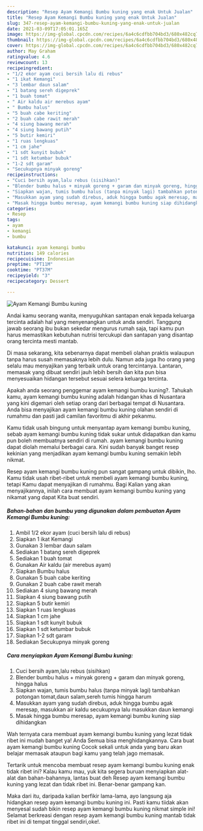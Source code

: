 ```yaml
---
description: "Resep Ayam Kemangi Bumbu kuning yang enak Untuk Jualan"
title: "Resep Ayam Kemangi Bumbu kuning yang enak Untuk Jualan"
slug: 347-resep-ayam-kemangi-bumbu-kuning-yang-enak-untuk-jualan
date: 2021-03-09T17:05:01.165Z
image: https://img-global.cpcdn.com/recipes/6a4c6cdfbb704bd3/680x482cq70/ayam-kemangi-bumbu-kuning-foto-resep-utama.jpg
thumbnail: https://img-global.cpcdn.com/recipes/6a4c6cdfbb704bd3/680x482cq70/ayam-kemangi-bumbu-kuning-foto-resep-utama.jpg
cover: https://img-global.cpcdn.com/recipes/6a4c6cdfbb704bd3/680x482cq70/ayam-kemangi-bumbu-kuning-foto-resep-utama.jpg
author: May Graham
ratingvalue: 4.6
reviewcount: 13
recipeingredient:
- "1/2 ekor ayam cuci bersih lalu di rebus"
- "1 ikat Kemangi"
- "3 lembar daun salam"
- "1 batang sereh digeprek"
- "1 buah tomat"
- " Air kaldu air merebus ayam"
- " Bumbu halus"
- "5 buah cabe keriting"
- "2 buah cabe rawit merah"
- "4 siung bawang merah"
- "4 siung bawang putih"
- "5 butir kemiri"
- "1 ruas lengkuas"
- "1 cm jahe"
- "1 sdt kunyit bubuk"
- "1 sdt ketumbar bubuk"
- "1-2 sdt garam"
- "Secukupnya minyak goreng"
recipeinstructions:
- "Cuci bersih ayam,lalu rebus (sisihkan)"
- "Blender bumbu halus + minyak goreng + garam dan minyak goreng, hingga halus"
- "Siapkan wajan, tumis bumbu halus (tanpa minyak lagi) tambahkan potongan tomat,daun salam,sereh tumis hingga harum"
- "Masukkan ayam yang sudah direbus, aduk hingga bumbu agak meresap, masukkan air kaldu secukupnya lalu masukkan daun kemangi"
- "Masak hingga bumbu meresap, ayam kemangi bumbu kuning siap dihidangkan"
categories:
- Resep
tags:
- ayam
- kemangi
- bumbu

katakunci: ayam kemangi bumbu 
nutrition: 149 calories
recipecuisine: Indonesian
preptime: "PT11M"
cooktime: "PT37M"
recipeyield: "3"
recipecategory: Dessert

---
```



![Ayam Kemangi Bumbu kuning](https://img-global.cpcdn.com/recipes/6a4c6cdfbb704bd3/680x482cq70/ayam-kemangi-bumbu-kuning-foto-resep-utama.jpg)

Andai kamu seorang wanita, menyuguhkan santapan enak kepada keluarga tercinta adalah hal yang menyenangkan untuk anda sendiri. Tanggung jawab seorang ibu bukan sekedar mengurus rumah saja, tapi kamu pun harus memastikan kebutuhan nutrisi tercukupi dan santapan yang disantap orang tercinta mesti mantab.

Di masa  sekarang, kita sebenarnya dapat membeli olahan praktis walaupun tanpa harus susah memasaknya lebih dulu. Namun ada juga lho orang yang selalu mau menyajikan yang terbaik untuk orang tercintanya. Lantaran, memasak yang dibuat sendiri jauh lebih bersih dan kita pun bisa menyesuaikan hidangan tersebut sesuai selera keluarga tercinta. 



Apakah anda seorang penggemar ayam kemangi bumbu kuning?. Tahukah kamu, ayam kemangi bumbu kuning adalah hidangan khas di Nusantara yang kini digemari oleh setiap orang dari berbagai tempat di Nusantara. Anda bisa menyajikan ayam kemangi bumbu kuning olahan sendiri di rumahmu dan pasti jadi camilan favoritmu di akhir pekanmu.

Kamu tidak usah bingung untuk menyantap ayam kemangi bumbu kuning, sebab ayam kemangi bumbu kuning tidak sukar untuk didapatkan dan kamu pun boleh membuatnya sendiri di rumah. ayam kemangi bumbu kuning dapat diolah memalui berbagai cara. Kini sudah banyak banget resep kekinian yang menjadikan ayam kemangi bumbu kuning semakin lebih nikmat.

Resep ayam kemangi bumbu kuning pun sangat gampang untuk dibikin, lho. Kamu tidak usah ribet-ribet untuk membeli ayam kemangi bumbu kuning, tetapi Kamu dapat menyajikan di rumahmu. Bagi Kalian yang akan menyajikannya, inilah cara membuat ayam kemangi bumbu kuning yang nikamat yang dapat Kita buat sendiri.

<!--inarticleads1-->

##### Bahan-bahan dan bumbu yang digunakan dalam pembuatan Ayam Kemangi Bumbu kuning:

1. Ambil 1/2 ekor ayam (cuci bersih lalu di rebus)
1. Siapkan 1 ikat Kemangi
1. Gunakan 3 lembar daun salam
1. Sediakan 1 batang sereh digeprek
1. Sediakan 1 buah tomat
1. Gunakan  Air kaldu (air merebus ayam)
1. Siapkan  Bumbu halus
1. Gunakan 5 buah cabe keriting
1. Gunakan 2 buah cabe rawit merah
1. Sediakan 4 siung bawang merah
1. Siapkan 4 siung bawang putih
1. Siapkan 5 butir kemiri
1. Siapkan 1 ruas lengkuas
1. Siapkan 1 cm jahe
1. Siapkan 1 sdt kunyit bubuk
1. Siapkan 1 sdt ketumbar bubuk
1. Siapkan 1-2 sdt garam
1. Sediakan Secukupnya minyak goreng




<!--inarticleads2-->

##### Cara menyiapkan Ayam Kemangi Bumbu kuning:

1. Cuci bersih ayam,lalu rebus (sisihkan)
1. Blender bumbu halus + minyak goreng + garam dan minyak goreng, hingga halus
1. Siapkan wajan, tumis bumbu halus (tanpa minyak lagi) tambahkan potongan tomat,daun salam,sereh tumis hingga harum
1. Masukkan ayam yang sudah direbus, aduk hingga bumbu agak meresap, masukkan air kaldu secukupnya lalu masukkan daun kemangi
1. Masak hingga bumbu meresap, ayam kemangi bumbu kuning siap dihidangkan




Wah ternyata cara membuat ayam kemangi bumbu kuning yang lezat tidak ribet ini mudah banget ya! Anda Semua bisa menghidangkannya. Cara buat ayam kemangi bumbu kuning Cocok sekali untuk anda yang baru akan belajar memasak ataupun bagi kamu yang telah jago memasak.

Tertarik untuk mencoba membuat resep ayam kemangi bumbu kuning enak tidak ribet ini? Kalau kamu mau, yuk kita segera buruan menyiapkan alat-alat dan bahan-bahannya, lantas buat deh Resep ayam kemangi bumbu kuning yang lezat dan tidak ribet ini. Benar-benar gampang kan. 

Maka dari itu, daripada kalian berfikir lama-lama, ayo langsung aja hidangkan resep ayam kemangi bumbu kuning ini. Pasti kamu tiidak akan menyesal sudah bikin resep ayam kemangi bumbu kuning nikmat simple ini! Selamat berkreasi dengan resep ayam kemangi bumbu kuning mantab tidak ribet ini di tempat tinggal sendiri,oke!.


